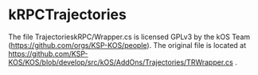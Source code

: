 # kRPCTrajectories

The file TrajectorieskRPC/Wrapper.cs is licensed GPLv3 by the kOS Team (https://github.com/orgs/KSP-KOS/people). The original file is located at https://github.com/KSP-KOS/KOS/blob/develop/src/kOS/AddOns/Trajectories/TRWrapper.cs .
